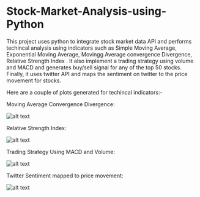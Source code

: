 # Stock-Market-Analysis-using-Python
This project uses python to integrate stock market data API and performs techincal analysis using indicators such as Simple Moving Average, Exponential Moving Average, Movingg Average convergence Divergence, Relative Strength Index . It also implement a trading strategy using volume and MACD and generates buy/sell signal for any of the top 50 stocks. Finally, it uses twitter API and maps the sentiment on twitter to the price movement for stocks.

Here are a couple of plots generated for techincal indicators:-

Moving Average Convergence Divergence:

![alt text](https://github.com/mihird94/Stock-Market-Analysis-using-Python/blob/master/macd.png)

Relative Strength Index:

![alt text](https://github.com/mihird94/Stock-Market-Analysis-using-Python/blob/master/RSI.png)


Trading Strategy Using MACD and Volume:

![alt text](https://github.com/mihird94/Stock-Market-Analysis-using-Python/blob/master/trading_strategy.png)

Twitter Sentiment mapped to price movement:

![alt text](https://github.com/mihird94/Stock-Market-Analysis-using-Python/blob/master/twitter_sentiment.png)
